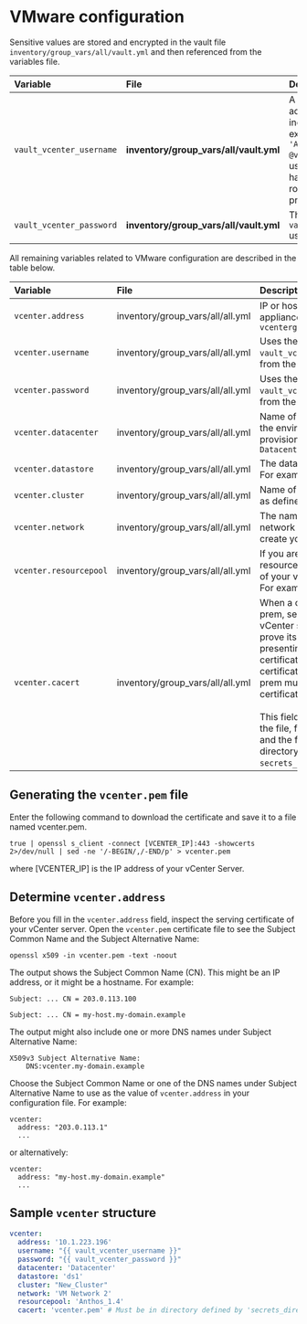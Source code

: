 # VMware configuration



Sensitive values are stored and encrypted in the vault file `inventory/group_vars/all/vault.yml` and then referenced from the variables file.

|Variable|File|Description|
|:-------|:---|:----------|
|`vault_vcenter_username`|**inventory/group_vars/all/vault.yml**|A vCenter Server user account. It might include a domain, for example, `'Administrator`<br>`@vsphere.local'`. The user account should have the Administrator role or equivalent privileges.|
|`vault_vcenter_password`|**inventory/group_vars/all/vault.yml**|The password for the `vault_vcenter_username` user.|

All remaining variables related to VMware configuration are described in the table below.

|Variable|File|Description|
|:-------|:---|:----------|
|`vcenter.address`|inventory/group_vars/all/all.yml|IP or hostname of the vCenter appliance. For example, `vcentergen10.am2.cloudra.local`|
|`vcenter.username`|inventory/group_vars/all/all.yml|Uses the value of the `vault_vcenter_username` variable from the vault|
|`vcenter.password`|inventory/group_vars/all/all.yml|Uses the value of the `vault_vcenter_password` variable from the vault|
|`vcenter.datacenter`|inventory/group_vars/all/all.yml|Name of the datacenter where the environment will be provisioned. For example, `Datacenter`|
|`vcenter.datastore`|inventory/group_vars/all/all.yml|The datastore for storing VMs. For example, `ds1`|
|`vcenter.cluster`|inventory/group_vars/all/all.yml|Name of your SimpliVity Cluster as defined in vCenter.|
|`vcenter.network`|inventory/group_vars/all/all.yml|The name of the vSphere network where you want to create your admin workstation.|
|`vcenter.resourcepool`|inventory/group_vars/all/all.yml| If you are using a non-default resource pool, provide the name of your vSphere resource pool. For example, `Anthos_1.4` |
|`vcenter.cacert`|inventory/group_vars/all/all.yml|When a client, like GKE on-prem, sends a request to your vCenter server, the server must prove its identity to the client by presenting a certificate or a certificate bundle. To verify the certificate or bundle, GKE on-prem must have the root certificate in the chain of trust.<br><br>This field contains the name of the file, for example `vcenter.pem`  and the file must be present in directory defined by `secrets_path`.|

## Generating the `vcenter.pem` file

Enter the following command to download the certificate and save it to a file named vcenter.pem.

```
true | openssl s_client -connect [VCENTER_IP]:443 -showcerts 2>/dev/null | sed -ne '/-BEGIN/,/-END/p' > vcenter.pem
```

where [VCENTER_IP] is the IP address of your vCenter Server.


## Determine `vcenter.address`

Before you fill in the `vcenter.address` field, inspect the serving certificate of your vCenter server.
Open the `vcenter.pem` certificate file to see the Subject Common Name and the Subject Alternative Name:

```
openssl x509 -in vcenter.pem -text -noout
```

The output shows the Subject Common Name (CN). This might be an IP address, or it might be a hostname. For example:

```
Subject: ... CN = 203.0.113.100

Subject: ... CN = my-host.my-domain.example
```

The output might also include one or more DNS names under Subject Alternative Name:

```
X509v3 Subject Alternative Name:
    DNS:vcenter.my-domain.example
```

Choose the Subject Common Name or one of the DNS names under Subject Alternative Name to use as the value of `vcenter.address` in your configuration file. For example:

```
vcenter:
  address: "203.0.113.1"
  ...
```
or alternatively:

```
vcenter:
  address: "my-host.my-domain.example"
  ...
```


## Sample `vcenter` structure

```yaml
vcenter:
  address: '10.1.223.196'
  username: "{{ vault_vcenter_username }}"
  password: "{{ vault_vcenter_password }}"
  datacenter: 'Datacenter'
  datastore: 'ds1'
  cluster: "New_Cluster"
  network: 'VM Network 2'
  resourcepool: 'Anthos_1.4'
  cacert: 'vcenter.pem' # Must be in directory defined by 'secrets_directory'
```
